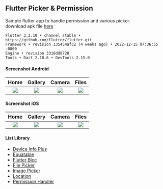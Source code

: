 ## Flutter Picker & Permission ##

Sample flutter app to handle permission and various picker.  
download apk file [here](https://www.dropbox.com/s/mob3z6j5crveiuf)  

```
Flutter 3.3.10 • channel stable • https://github.com/flutter/flutter.git
Framework • revision 135454af32 (4 weeks ago) • 2022-12-15 07:36:55 -0800
Engine • revision 3316dd8728
Tools • Dart 2.18.6 • DevTools 2.15.0
```

#### Screenshot Android ####
| Home | Gallery | Camera | Files |
| :---: | :---: | :---: | :---: |
| ![](https://images2.imgbox.com/53/f1/ovE4Ep0p_o.png) | ![](https://images2.imgbox.com/b2/23/rKeM94OY_o.png) | ![](https://images2.imgbox.com/9e/d0/sW19SFxo_o.png) | ![](https://images2.imgbox.com/41/22/e2iQW9mT_o.png) |

#### Screenshot iOS ####
| Home | Gallery | Camera | Files |
| :---: | :---: | :---: | :---: |
| ![](https://images2.imgbox.com/fc/48/tH4BCi8D_o.png) | ![](https://images2.imgbox.com/3d/9b/xZF4zNNB_o.png) | ![](https://images2.imgbox.com/be/ea/ip1sIBHA_o.png) | ![](https://images2.imgbox.com/67/02/3pm9pd3K_o.png) |

#### List Library ####
- [Device Info Plus](https://pub.dev/packages/device_info_plus)
- [Equatable](https://pub.dev/packages/equatable)
- [Flutter Bloc](https://pub.dev/packages/flutter_bloc)
- [File Picker](https://pub.dev/packages/file_picker)
- [Image Picker](https://pub.dev/packages/image_picker)
- [Location](https://pub.dev/packages/location)
- [Permission Handler](https://pub.dev/packages/permission_handler)
